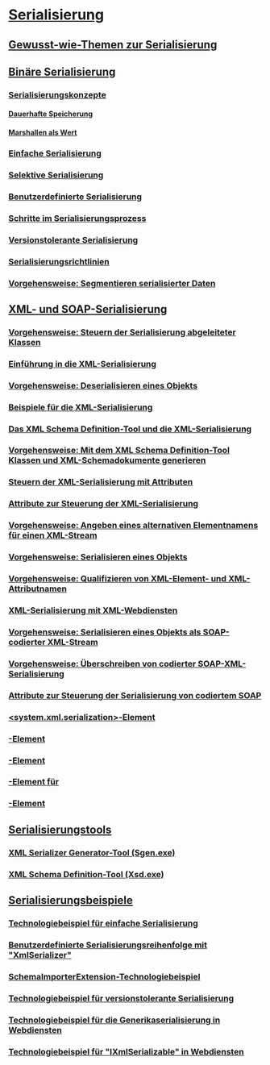 # [Serialisierung](index.md)
## [Gewusst-wie-Themen zur Serialisierung](serialization-how-to-topics.md)
## [Binäre Serialisierung](binary-serialization.md)
### [Serialisierungskonzepte](serialization-concepts.md)
#### [Dauerhafte Speicherung](persistent-storage.md)
#### [Marshallen als Wert](marshal-by-value.md)
### [Einfache Serialisierung](basic-serialization.md)
### [Selektive Serialisierung](selective-serialization.md)
### [Benutzerdefinierte Serialisierung](custom-serialization.md)
### [Schritte im Serialisierungsprozess](steps-in-the-serialization-process.md)
### [Versionstolerante Serialisierung](version-tolerant-serialization.md)
### [Serialisierungsrichtlinien](serialization-guidelines.md)
### [Vorgehensweise: Segmentieren serialisierter Daten](how-to-chunk-serialized-data.md)
## [XML- und SOAP-Serialisierung](xml-and-soap-serialization.md)
### [Vorgehensweise: Steuern der Serialisierung abgeleiteter Klassen](how-to-control-serialization-of-derived-classes.md)
### [Einführung in die XML-Serialisierung](introducing-xml-serialization.md)
### [Vorgehensweise: Deserialisieren eines Objekts](how-to-deserialize-an-object.md)
### [Beispiele für die XML-Serialisierung](examples-of-xml-serialization.md)
### [Das XML Schema Definition-Tool und die XML-Serialisierung](the-xml-schema-definition-tool-and-xml-serialization.md)
### [Vorgehensweise: Mit dem XML Schema Definition-Tool Klassen und XML-Schemadokumente generieren](xml-schema-def-tool-gen.md)
### [Steuern der XML-Serialisierung mit Attributen](controlling-xml-serialization-using-attributes.md)
### [Attribute zur Steuerung der XML-Serialisierung](attributes-that-control-xml-serialization.md)
### [Vorgehensweise: Angeben eines alternativen Elementnamens für einen XML-Stream](how-to-specify-an-alternate-element-name-for-an-xml-stream.md)
### [Vorgehensweise: Serialisieren eines Objekts](how-to-serialize-an-object.md)
### [Vorgehensweise: Qualifizieren von XML-Element- und XML-Attributnamen](how-to-qualify-xml-element-and-xml-attribute-names.md)
### [XML-Serialisierung mit XML-Webdiensten](xml-serialization-with-xml-web-services.md)
### [Vorgehensweise: Serialisieren eines Objekts als SOAP-codierter XML-Stream](how-to-serialize-an-object-as-a-soap-encoded-xml-stream.md)
### [Vorgehensweise: Überschreiben von codierter SOAP-XML-Serialisierung](how-to-override-encoded-soap-xml-serialization.md)
### [Attribute zur Steuerung der Serialisierung von codiertem SOAP](attributes-that-control-encoded-soap-serialization.md)
### [<system.xml.serialization>-Element](system-xml-serialization-element.md)
### [<dateTimeSerialization>-Element](datetimeserialization-element.md)
### [<schemaImporterExtensions>-Element](schemaimporterextensions-element.md)
### [<add>-Element für <xmlSchemaImporterExtensions>](add-element-for-xmlschemaimporterextensions.md)
### [<xmlSerializer>-Element](xmlserializer-element.md)
## [Serialisierungstools](serialization-tools.md)
### [XML Serializer Generator-Tool (Sgen.exe)](xml-serializer-generator-tool-sgen-exe.md)
### [XML Schema Definition-Tool (Xsd.exe)](xml-schema-definition-tool-xsd-exe.md)
## [Serialisierungsbeispiele](serialization-samples.md)
### [Technologiebeispiel für einfache Serialisierung](basic-serialization-technology-sample.md)
### [Benutzerdefinierte Serialisierungsreihenfolge mit "XmlSerializer"](custom-serialization-order-with-xmlserializer.md)
### [SchemaImporterExtension-Technologiebeispiel](schemaimporterextension-technology-sample.md)
### [Technologiebeispiel für versionstolerante Serialisierung](version-tolerant-serialization-technology-sample.md)
### [Technologiebeispiel für die Generikaserialisierung in Webdiensten](web-services-generics-serialization-technology-sample.md)
### [Technologiebeispiel für "IXmlSerializable" in Webdiensten](web-services-ixmlserializable-technology-sample.md)

